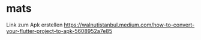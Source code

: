 # mats

Link zum Apk erstellen https://walnutistanbul.medium.com/how-to-convert-your-flutter-project-to-apk-5608952a7e85
